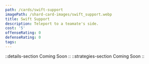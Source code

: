 ```yaml
---
path: /cards/swift-support
imagePath: /shard-card-images/swift_support.webp
title: Swift Support
description: Teleport to a teamate's side.
cost: '5'
offenseRating: 0
defenseRating: 0
tags:
---
```

::details-section
Coming Soon
::
::strategies-section
Coming Soon
::